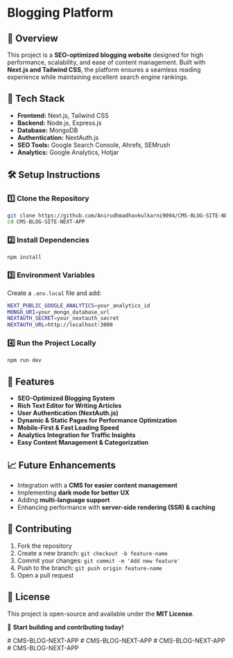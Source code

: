 # Blogging Platform

## 📌 Overview
This project is a **SEO-optimized blogging website** designed for high performance, scalability, and ease of content management. Built with **Next.js and Tailwind CSS**, the platform ensures a seamless reading experience while maintaining excellent search engine rankings.

## 🚀 Tech Stack
- **Frontend:** Next.js, Tailwind CSS
- **Backend:** Node.js, Express.js
- **Database:** MongoDB
- **Authentication:** NextAuth.js
- **SEO Tools:** Google Search Console, Ahrefs, SEMrush
- **Analytics:** Google Analytics, Hotjar

## 🛠️ Setup Instructions
### **1️⃣ Clone the Repository**
```sh
git clone https://github.com/Anirudhmadhavkulkarni9094/CMS-BLOG-SITE-NEXT-APP.git
cd CMS-BLOG-SITE-NEXT-APP
```

### **2️⃣ Install Dependencies**
```sh
npm install
```

### **3️⃣ Environment Variables**
Create a `.env.local` file and add:
```sh
NEXT_PUBLIC_GOOGLE_ANALYTICS=your_analytics_id
MONGO_URI=your_mongo_database_url
NEXTAUTH_SECRET=your_nextauth_secret
NEXTAUTH_URL=http://localhost:3000
```

### **4️⃣ Run the Project Locally**
```sh
npm run dev
```

## 📌 Features
- **SEO-Optimized Blogging System**
- **Rich Text Editor for Writing Articles**
- **User Authentication (NextAuth.js)**
- **Dynamic & Static Pages for Performance Optimization**
- **Mobile-First & Fast Loading Speed**
- **Analytics Integration for Traffic Insights**
- **Easy Content Management & Categorization**

## 📈 Future Enhancements
- Integration with a **CMS for easier content management**
- Implementing **dark mode for better UX**
- Adding **multi-language support**
- Enhancing performance with **server-side rendering (SSR) & caching**

## 📌 Contributing
1. Fork the repository
2. Create a new branch: `git checkout -b feature-name`
3. Commit your changes: `git commit -m 'Add new feature'`
4. Push to the branch: `git push origin feature-name`
5. Open a pull request

## 📌 License
This project is open-source and available under the **MIT License**.

🚀 **Start building and contributing today!**

#   C M S - B L O G - N E X T - A P P  
 #   C M S - B L O G - N E X T - A P P  
 #   C M S - B L O G - N E X T - A P P  
 #   C M S - B L O G - N E X T - A P P  
 